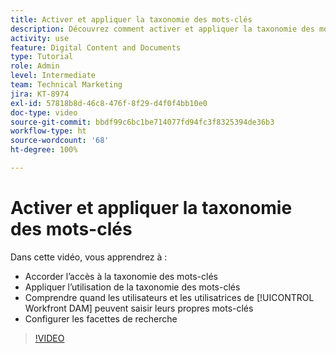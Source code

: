 ```yaml
---
title: Activer et appliquer la taxonomie des mots-clés
description: Découvrez comment activer et appliquer la taxonomie des mots-clés, quand les personnes peuvent saisir leurs propres mots-clés, et comment configurer les facettes de recherche dans [!UICONTROL Workfront DAM].
activity: use
feature: Digital Content and Documents
type: Tutorial
role: Admin
level: Intermediate
team: Technical Marketing
jira: KT-8974
exl-id: 57818b8d-46c8-476f-8f29-d4f0f4bb10e0
doc-type: video
source-git-commit: bbdf99c6bc1be714077fd94fc3f8325394de36b3
workflow-type: ht
source-wordcount: '68'
ht-degree: 100%

---
```


# Activer et appliquer la taxonomie des mots-clés

Dans cette vidéo, vous apprendrez à :

* Accorder l’accès à la taxonomie des mots-clés
* Appliquer l’utilisation de la taxonomie des mots-clés
* Comprendre quand les utilisateurs et les utilisatrices de [!UICONTROL Workfront DAM] peuvent saisir leurs propres mots-clés
* Configurer les facettes de recherche

>[!VIDEO](https://video.tv.adobe.com/v/3419500/?quality=12&learn=on&enablevpops=1&captions=fre_fr)
